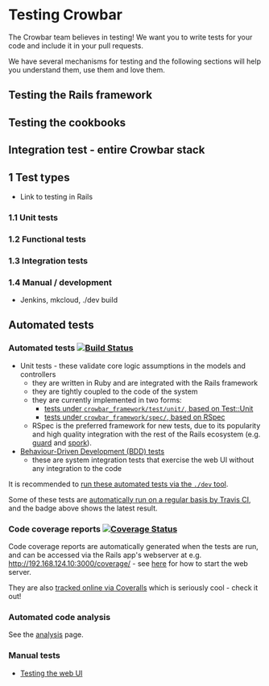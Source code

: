 # Testing Crowbar

The Crowbar team believes in testing! We want you to write tests for your code
and include it in your pull requests.

We have several mechanisms for testing and the following sections will help you
understand them, use them and love them.

## Testing the Rails framework

## Testing the cookbooks

## Integration test - entire Crowbar stack



## 1 Test types

- Link to testing in Rails

### 1.1 Unit tests

### 1.2 Functional tests

### 1.3 Integration tests

### 1.4 Manual / development

- Jenkins, mkcloud, ./dev build

## Automated tests


### Automated tests [![Build Status](https://travis-ci.org/crowbar/travis-ci-crowbar.png?branch=master)](https://travis-ci.org/crowbar/travis-ci-crowbar)

* Unit tests - these validate core logic assumptions in the models and controllers
   * they are written in Ruby and are integrated with the Rails framework
   * they are tightly coupled to the code of the system
   * they are currently implemented in two forms:
      * [tests under `crowbar_framework/test/unit/`, based on Test::Unit](testing/units.md)
      * [tests under `crowbar_framework/spec/`, based on RSpec](testing/rspec.md)
   * RSpec is the preferred framework for new tests, due to its popularity and high quality integration with the rest of the Rails ecosystem (e.g. [guard](https://github.com/guard/guard) and [spork](https://github.com/sporkrb/spork)).
* [Behaviour-Driven Development (BDD) tests](testing/bdd.md)
   * these are system integration tests that exercise the web UI without any integration to the code

It is recommended to [run these automated tests via the `./dev` tool](testing/devtool.md).

Some of these tests are [automatically run on a regular basis by Travis CI](testing/travis.md),
and the badge above shows the latest result.

### Code coverage reports [![Coverage Status](https://coveralls.io/repos/crowbar/travis-ci-crowbar/badge.png?branch=master)](https://coveralls.io/r/crowbar/travis-ci-crowbar)

Code coverage reports are automatically generated when the tests are
run, and can be accessed via the Rails app's webserver at e.g.
http://192.168.124.10:3000/coverage/ - see [here](testing/web-ui.md)
for how to start the web server.

They are also [tracked online via Coveralls](https://coveralls.io/r/crowbar/travis-ci-crowbar)
which is seriously cool - check it out!

### Automated code analysis

See the [analysis](analysis.md) page.

### Manual tests

* [Testing the web UI](testing/web-ui.md)
